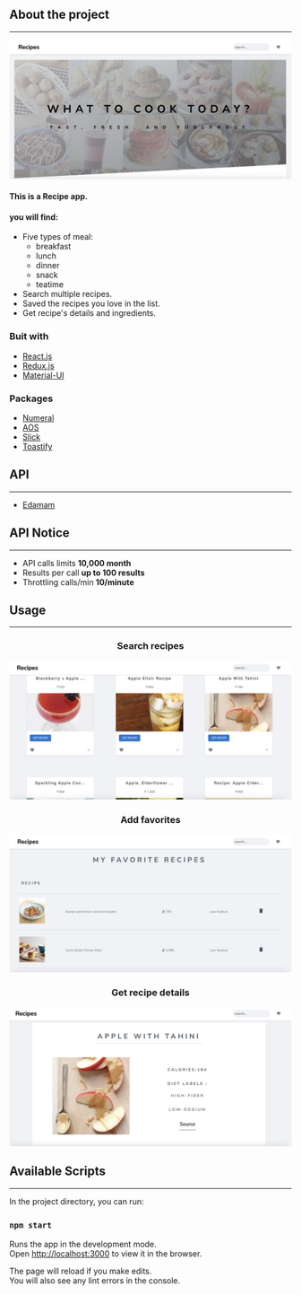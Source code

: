 ## About the project

---

![homepage](/src/images/homepage.png)

#### This is a Recipe app.

#### you will find:

- Five types of meal:
  - breakfast
  - lunch
  - dinner
  - snack
  - teatime
- Search multiple recipes.
- Saved the recipes you love in the list.
- Get recipe's details and ingredients.

### Buit with

- [React.js](https://reactjs.org/ "React.js")
- [Redux.js](https://redux.js.org/ "Redux.js")
- [Material-UI](https://mui.com/ "Material-UI")

### Packages

- [Numeral](https://github.com/adamwdraper/Numeral-js "Numeral")
- [AOS](https://github.com/michalsnik/aos "AOS")
- [Slick](https://github.com/akiran/react-slick "Slick")
- [Toastify](https://github.com/fkhadra/react-toastify "Toastify")

## API

---

- [Edamam](https://www.edamam.com/ "Edamam")

## API Notice

---

- API calls limits **10,000 month**
- Results per call **up to 100 results**
- Throttling calls/min **10/minute**

## Usage

---

<h3 align="center">Search recipes </h3>

![search](src/images/list.png)

<h3 align="center">Add favorites</h3>

![favorite](src/images/favorite.png)

<h3 align="center">Get recipe details</h3>

![detail](src/images/detail.png)

## Available Scripts

---

In the project directory, you can run:

### `npm start`

Runs the app in the development mode.\
Open [http://localhost:3000](http://localhost:3000) to view it in the browser.

The page will reload if you make edits.\
You will also see any lint errors in the console.
